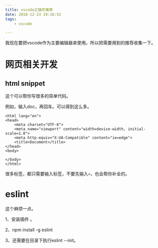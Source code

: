```yaml
---
title: vscode之插件推荐
date: 2018-12-23 19:16:53
tags:
	- vscode

---
```




我现在要把vscode作为主要编辑器来使用。所以把需要用到的推荐收集一下。

# 网页相关开发

## html snippet

这个可以帮你写很多的简单代码。

例如，输入doc，再回车。可以得到这么多。

```
<html lang="en">
<head>
    <meta charset="UTF-8">
    <meta name="viewport" content="width=device-width, initial-scale=1.0">
    <meta http-equiv="X-UA-Compatible" content="ie=edge">
    <title>Document</title>
</head>
<body>
    
</body>
</html>
```

很多标签，都只需要输入标签，不要先输入`<`，也会帮你补全的。



# eslint

这个麻烦一点。

1、安装插件 。

2、npm install -g eslint

3、还需要在目录下执行eslint --init。

